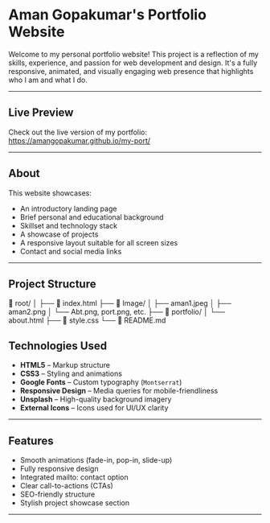# Aman Gopakumar's Portfolio Website

Welcome to my personal portfolio website! This project is a reflection of my skills, experience, and passion for web development and design. It's a fully responsive, animated, and visually engaging web presence that highlights who I am and what I do.

---

## Live Preview

Check out the live version of my portfolio: https://amangopakumar.github.io/my-port/  


---

## About

This website showcases:
- An introductory landing page
- Brief personal and educational background
- Skillset and technology stack
- A showcase of projects
- A responsive layout suitable for all screen sizes
- Contact and social media links

---

## Project Structure


📁 root/
│
├── 📄 index.html 
├── 📁 Image/ 
│ ├── aman1.jpeg
│ ├── aman2.png
│ └── Abt.png, port.png, etc.
├── 📁 portfolio/ 
│ └── about.html
├── 📄 style.css
└── 📄 README.md            




## Technologies Used

- **HTML5** – Markup structure
- **CSS3** – Styling and animations
- **Google Fonts** – Custom typography (`Montserrat`)
- **Responsive Design** – Media queries for mobile-friendliness
- **Unsplash** – High-quality background imagery
- **External Icons** – Icons used for UI/UX clarity

---

## Features

-  Smooth animations (fade-in, pop-in, slide-up)
-  Fully responsive design
-  Integrated mailto: contact option
-  Clear call-to-actions (CTAs)
-  SEO-friendly structure
-  Stylish project showcase section

---





